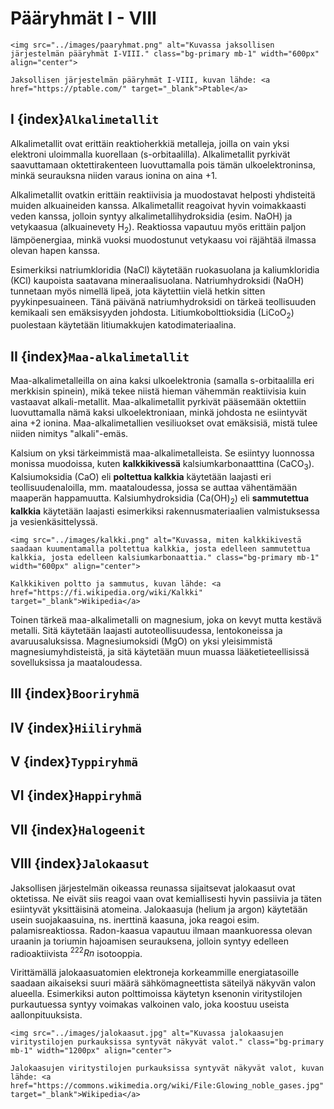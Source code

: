 # Pääryhmät I - VIII

```{figure-md} Jaksollisen järjestelmän pääryhmät
<img src="../images/paaryhmat.png" alt="Kuvassa jaksollisen järjestelmän pääryhmät I-VIII." class="bg-primary mb-1" width="600px" align="center">

Jaksollisen järjestelmän pääryhmät I-VIII, kuvan lähde: <a href="https://ptable.com/" target="_blank">Ptable</a>
```

## I {index}`Alkalimetallit`
Alkalimetallit ovat erittäin reaktioherkkiä metalleja, joilla on vain yksi elektroni uloimmalla kuorellaan (s-orbitaalilla). Alkalimetallit pyrkivät saavuttamaan oktettirakenteen luovuttamalla pois tämän ulkoelektroninsa, minkä seurauksna niiden varaus ionina on aina +1.

Alkalimetallit ovatkin erittäin reaktiivisia ja muodostavat helposti yhdisteitä muiden alkuaineiden kanssa. Alkalimetallit reagoivat hyvin voimakkaasti veden kanssa, jolloin syntyy alkalimetallihydroksidia (esim. NaOH) ja vetykaasua (alkuainevety H<sub>2</sub>). Reaktiossa vapautuu myös erittäin paljon lämpöenergiaa, minkä vuoksi muodostunut vetykaasu voi räjähtää ilmassa olevan hapen kanssa.

Esimerkiksi natriumkloridia (NaCl) käytetään ruokasuolana ja kaliumkloridia (KCl) kaupoista saatavana mineraalisuolana. Natriumhydroksidi (NaOH) tunnetaan myös nimellä lipeä, jota käytettiin vielä hetkin sitten pyykinpesuaineen. Tänä päivänä natriumhydroksidi on tärkeä teollisuuden kemikaali sen emäksisyyden johdosta. Litiumkobolttioksidia (LiCoO<sub>2</sub>) puolestaan käytetään litiumakkujen katodimateriaalina.

## II {index}`Maa-alkalimetallit`
Maa-alkalimetalleilla on aina kaksi ulkoelektronia (samalla s-orbitaalilla eri merkkisin spinein), mikä tekee niistä hieman vähemmän reaktiivisia kuin vastaavat alkali-metallit. Maa-alkalimetallit pyrkivät pääsemään oktettiin luovuttamalla nämä kaksi ulkoelektroniaan, minkä johdosta ne esiintyvät aina +2 ionina. Maa-alkalimetallien vesiliuokset ovat emäksisiä, mistä tulee niiden nimitys "alkali"-emäs.

Kalsium on yksi tärkeimmistä maa-alkalimetalleista. Se esiintyy luonnossa monissa muodoissa, kuten **kalkkikivessä** kalsiumkarbonaatttina (CaCO<sub>3</sub>). Kalsiumoksidia (CaO) eli **poltettua kalkkia** käytetään laajasti eri teollisuudenaloilla, mm. maataloudessa, jossa se auttaa vähentämään maaperän happamuutta. Kalsiumhydroksidia (Ca(OH)<sub>2</sub>) eli **sammutettua kalkkia** käytetään laajasti esimerkiksi rakennusmateriaalien valmistuksessa ja vesienkäsittelyssä.

```{figure-md} Kalkki
<img src="../images/kalkki.png" alt="Kuvassa, miten kalkkikivestä saadaan kuumentamalla poltettua kalkkia, josta edelleen sammutettua kalkkia, josta edelleen kalsiumkarbonaattia." class="bg-primary mb-1" width="600px" align="center">

Kalkkikiven poltto ja sammutus, kuvan lähde: <a href="https://fi.wikipedia.org/wiki/Kalkki" target="_blank">Wikipedia</a>
```

Toinen tärkeä maa-alkalimetalli on magnesium, joka on kevyt mutta kestävä metalli. Sitä käytetään laajasti autoteollisuudessa, lentokoneissa ja avaruusaluksissa. Magnesiumoksidi (MgO) on yksi yleisimmistä magnesiumyhdisteistä, ja sitä käytetään muun muassa lääketieteellisissä sovelluksissa ja maataloudessa.

## III {index}`Booriryhmä`

## IV {index}`Hiiliryhmä`

## V {index}`Typpiryhmä`

## VI {index}`Happiryhmä`

## VII {index}`Halogeenit`

## VIII {index}`Jalokaasut`
Jaksollisen järjestelmän oikeassa reunassa sijaitsevat jalokaasut ovat oktetissa. Ne eivät siis reagoi vaan ovat kemiallisesti hyvin passiivia ja täten esiintyvät yksittäisinä atomeina. Jalokaasuja (helium ja argon) käytetään usein suojakaasuina, ns. inerttinä kaasuna, joka reagoi esim. palamisreaktiossa. Radon-kaasua vapautuu ilmaan maankuoressa olevan uraanin ja toriumin hajoamisen seurauksena, jolloin syntyy edelleen radioaktiivista $^{222}Rn$ isotooppia.

Virittämällä jalokaasuatomien elektroneja korkeammille energiatasoille saadaan aikaiseksi suuri määrä sähkömagneettista säteilyä näkyvän valon alueella. Esimerkiksi auton polttimoissa käytetyn ksenonin viritystilojen purkautuessa syntyy voimakas valkoinen valo, joka koostuu useista aallonpituuksista.
```{figure-md} Jalokaasujen purkauksia
<img src="../images/jalokaasut.jpg" alt="Kuvassa jalokaasujen viritystilojen purkauksissa syntyvät näkyvät valot." class="bg-primary mb-1" width="1200px" align="center">

Jalokaasujen viritystilojen purkauksissa syntyvät näkyvät valot, kuvan lähde: <a href="https://commons.wikimedia.org/wiki/File:Glowing_noble_gases.jpg" target="_blank">Wikipedia</a>
```